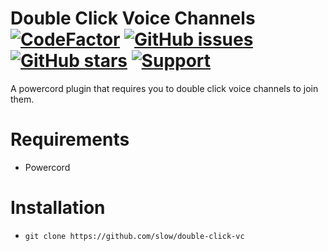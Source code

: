 # Double Click Voice Channels [![CodeFactor](https://www.codefactor.io/repository/github/discord-modifications/double-click-vc/badge)](https://www.codefactor.io/repository/github/discord-modifications/double-click-vc) [![GitHub issues](https://img.shields.io/github/issues/slow/double-click-vc?style=flat)](https://github.com/slow/double-click-vc/issues) [![GitHub stars](https://img.shields.io/github/stars/slow/double-click-vc?style=flat)](https://github.com/slow/double-click-vc/stargazers) [![Support](https://img.shields.io/discord/887015827134632057)](https://discord.gg/HQ5N7Rcajc)

A powercord plugin that requires you to double click voice channels to join them.

# Requirements

-  Powercord

# Installation

-  `git clone https://github.com/slow/double-click-vc`
